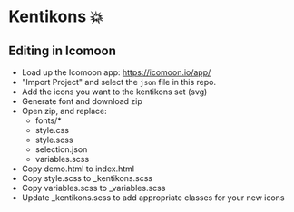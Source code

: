 # Kentikons :boom:

## Editing in Icomoon
- Load up the Icomoon app: https://icomoon.io/app/
- "Import Project" and select the `json` file in this repo.
- Add the icons you want to the kentikons set (svg)
- Generate font and download zip
- Open zip, and replace:
  - fonts/*
  - style.css
  - style.scss
  - selection.json
  - variables.scss
- Copy demo.html to index.html
- Copy style.scss to _kentikons.scss
- Copy variables.scss to _variables.scss
- Update _kentikons.scss to add appropriate classes for your new icons
